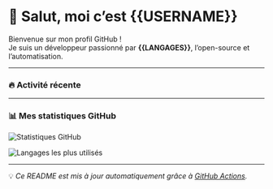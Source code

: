 # 👋 Salut, moi c’est {{USERNAME}}

Bienvenue sur mon profil GitHub !  
Je suis un développeur passionné par **{{LANGAGES}}**, l’open-source et l’automatisation.

---

### 🔥 Activité récente
<!--START_SECTION:activity-->
<!--END_SECTION:activity-->

---

### 📊 Mes statistiques GitHub
![Statistiques GitHub](https://github-readme-stats.vercel.app/api?username={{USERNAME}}&show_icons=true&theme=tokyonight)

![Langages les plus utilisés](https://github-readme-stats.vercel.app/api/top-langs/?username={{USERNAME}}&layout=compact&theme=tokyonight)

---

💡 *Ce README est mis à jour automatiquement grâce à [GitHub Actions](https://github.com/features/actions).*
